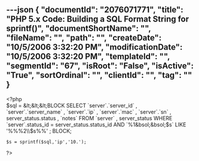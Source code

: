 ---json
{
  "documentId": "2076071771",
  "title": "PHP 5.x Code: Building a SQL Format String for sprintf()",
  "documentShortName": "",
  "fileName": "",
  "path": "",
  "createDate": "10/5/2006 3:32:20 PM",
  "modificationDate": "10/5/2006 3:32:20 PM",
  "templateId": "",
  "segmentId": "67",
  "isRoot": "False",
  "isActive": "True",
  "sortOrdinal": "",
  "clientId": "",
  "tag": ""
}
---

&lt;?php        
    $sql = &lt;&lt;&lt;BLOCK
SELECT
    `server`.`server_id`
,   `server`.`server_name`
,   `server`.`ip` 
,   `server`.`mac`
,   `server`.`sn`
,   server_status.status
,   `notes`
FROM
    `server`
,   server_status
WHERE
    `server`.status_id = server_status.status_id
AND
    `%1&bsol;&bsol;$s` LIKE '%%%2&bsol;&bsol;$s%%'
;
BLOCK;

    $s = sprintf($sql,'ip','10.');
?&gt;
